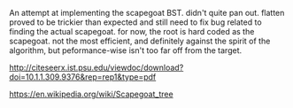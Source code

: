 An attempt at implementing the scapegoat BST. didn't quite pan out. flatten proved to be trickier than expected and still need to fix bug related to finding the actual scapegoat. for now, the root is hard coded as the scapegoat. not the most efficient, and definitely against the spirit of the algorithm, but peformance-wise isn't too far off from the target.

http://citeseerx.ist.psu.edu/viewdoc/download?doi=10.1.1.309.9376&rep=rep1&type=pdf

https://en.wikipedia.org/wiki/Scapegoat_tree
